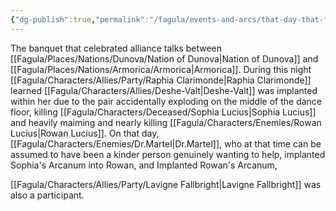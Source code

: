 ```yaml
---
{"dg-publish":true,"permalink":"/fagula/events-and-arcs/that-day-that-fateful-day-when-everything-changed/"}
---
```


The banquet that celebrated alliance talks between [[Fagula/Places/Nations/Dunova/Nation of Dunova\|Nation of Dunova]] and [[Fagula/Places/Nations/Armorica/Armorica\|Armorica]]. During this night [[Fagula/Characters/Allies/Party/Raphia Clarimonde\|Raphia Clarimonde]] learned [[Fagula/Characters/Allies/Deshe-Valt\|Deshe-Valt]] was implanted within her due to the pair accidentally exploding on the middle of the dance floor, killing [[Fagula/Characters/Deceased/Sophia Lucius\|Sophia Lucius]] and heavily maiming and nearly killing [[Fagula/Characters/Enemies/Rowan Lucius\|Rowan Lucius]].  On that day, [[Fagula/Characters/Enemies/Dr.Martel\|Dr.Martel]], who at that time can be assumed to have been a kinder person genuinely wanting to help, implanted Sophia's Arcanum into Rowan, and Implanted Rowan's Arcanum, 

[[Fagula/Characters/Allies/Party/Lavigne Fallbright\|Lavigne Fallbright]] was also a participant.